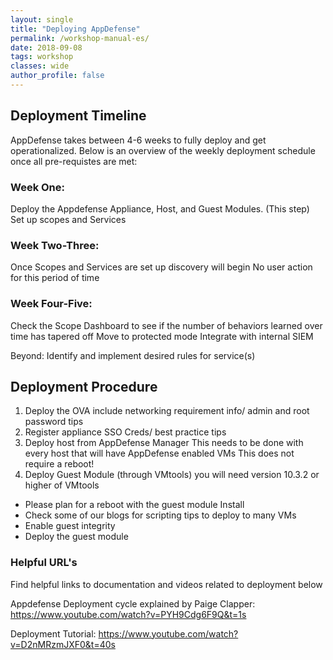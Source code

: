 ```yaml
---
layout: single
title: "Deploying AppDefense"
permalink: /workshop-manual-es/
date: 2018-09-08
tags: workshop
classes: wide
author_profile: false
---
```

## Deployment Timeline

AppDefense takes between 4-6 weeks to fully deploy and get operationalized. Below is an overview of the weekly deployment schedule once all pre-requistes are met: 

### Week One:
Deploy the Appdefense Appliance, Host,  and Guest Modules. (This step)
Set up scopes and Services

### Week Two-Three:
Once Scopes and Services are set up discovery will begin 
No user action for this period of time

### Week Four-Five:
Check the Scope Dashboard to see if the number of behaviors learned over time has tapered off
Move to protected mode
Integrate with internal SIEM

Beyond: 
Identify and implement desired rules for service(s)

## Deployment Procedure 
1. Deploy the OVA
include networking requirement info/ admin and root password tips
2. Register appliance
SSO Creds/ best practice tips
3. Deploy host from AppDefense Manager
This needs to be done with every host that will have AppDefense enabled VMs
 This does not require a reboot!
4. Deploy Guest Module (through VMtools)
you will need version 10.3.2 or higher of VMtools
- Please plan for a reboot with the guest module Install
- Check some of our blogs for scripting tips to deploy to many VMs
- Enable guest integrity
- Deploy the guest module

### Helpful URL's

Find helpful links to documentation and videos related to deployment below

Appdefense Deployment cycle explained by Paige Clapper: <https://www.youtube.com/watch?v=PYH9Cdg6F9Q&t=1s>

Deployment Tutorial:  <https://www.youtube.com/watch?v=D2nMRzmJXF0&t=40s>


<!---
If you are interested in exploring the DRaaS use case in the **VMware Site Recovery Manager** lab, you will need to pair up with another team so that one team can be the "protected site" and the other team can be the "failover" site. All other labs can be completed individually.
-->

<!--
[VMware Site Recovery Manager](https://vmc-field-team.github.io/labs/v2/srm-lab/){:target="_blank"} | Learn how you can utilize VMware on AWS for DRaaS use cases
[VMware vRealize Automation](https://vmc-field-team.github.io/labs/v2/vra-lab/){:target="_blank"} | Utilize integration capabilities with VMware cloud management tools
-->